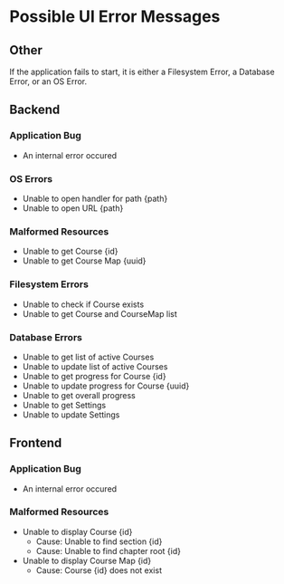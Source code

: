# Possible UI Error Messages

## Other

If the application fails to start, it is either a Filesystem Error, a Database Error, or an OS Error.

## Backend

### Application Bug

- An internal error occured

### OS Errors

- Unable to open handler for path {path}
- Unable to open URL {path}

### Malformed Resources

- Unable to get Course {id}
- Unable to get Course Map {uuid}

### Filesystem Errors

- Unable to check if Course exists
- Unable to get Course and CourseMap list

### Database Errors

- Unable to get list of active Courses
- Unable to update list of active Courses
- Unable to get progress for Course {id}
- Unable to update progress for Course {uuid}
- Unable to get overall progress
- Unable to get Settings
- Unable to update Settings

## Frontend

### Application Bug

- An internal error occured

### Malformed Resources

- Unable to display Course {id}
	- Cause: Unable to find section {id}
	- Cause: Unable to find chapter root {id}
- Unable to display Course Map {id}
	- Cause: Course {id} does not exist